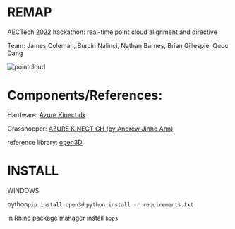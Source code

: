 # REMAP
 AECTech 2022 hackathon: real-time point cloud alignment and directive
 
 Team: James Coleman, Burcin Nalinci, Nathan Barnes, Brian Gillespie, Quoc Dang

![pointcloud](https://github.com/nathan-barnes/atom2bits2atoms/blob/main/resource/scanofteam.gif)

 
 
# Components/References: 

Hardware: [Azure Kinect dk](https://azure.microsoft.com/en-us/products/kinect-dk/)

Grasshopper: [AZURE KINECT GH (by Andrew Jinho Ahn)](https://www.food4rhino.com/en/app/azure-kinect-gh)

reference library: [open3D](http://www.open3d.org/)



# INSTALL

WINDOWS

python`pip install open3d`
`python install -r requirements.txt`

in Rhino package manager install `hops`


